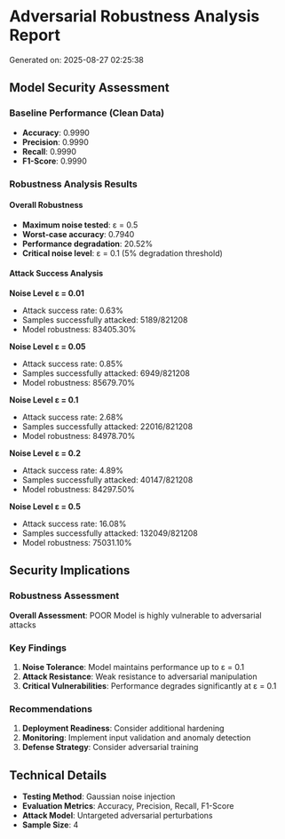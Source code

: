 
# Adversarial Robustness Analysis Report
Generated on: 2025-08-27 02:25:38

## Model Security Assessment

### Baseline Performance (Clean Data)
- **Accuracy**: 0.9990
- **Precision**: 0.9990
- **Recall**: 0.9990
- **F1-Score**: 0.9990

### Robustness Analysis Results

#### Overall Robustness
- **Maximum noise tested**: ε = 0.5
- **Worst-case accuracy**: 0.7940
- **Performance degradation**: 20.52%
- **Critical noise level**: ε = 0.1 (5% degradation threshold)

#### Attack Success Analysis

**Noise Level ε = 0.01**
- Attack success rate: 0.63%
- Samples successfully attacked: 5189/821208
- Model robustness: 83405.30%

**Noise Level ε = 0.05**
- Attack success rate: 0.85%
- Samples successfully attacked: 6949/821208
- Model robustness: 85679.70%

**Noise Level ε = 0.1**
- Attack success rate: 2.68%
- Samples successfully attacked: 22016/821208
- Model robustness: 84978.70%

**Noise Level ε = 0.2**
- Attack success rate: 4.89%
- Samples successfully attacked: 40147/821208
- Model robustness: 84297.50%

**Noise Level ε = 0.5**
- Attack success rate: 16.08%
- Samples successfully attacked: 132049/821208
- Model robustness: 75031.10%

## Security Implications

### Robustness Assessment

**Overall Assessment**: POOR
Model is highly vulnerable to adversarial attacks

### Key Findings
1. **Noise Tolerance**: Model maintains performance up to ε = 0.1
2. **Attack Resistance**: Weak resistance to adversarial manipulation
3. **Critical Vulnerabilities**: Performance degrades significantly at ε = 0.1

### Recommendations
1. **Deployment Readiness**: Consider additional hardening
2. **Monitoring**: Implement input validation and anomaly detection
3. **Defense Strategy**: Consider adversarial training

## Technical Details
- **Testing Method**: Gaussian noise injection
- **Evaluation Metrics**: Accuracy, Precision, Recall, F1-Score
- **Attack Model**: Untargeted adversarial perturbations
- **Sample Size**: 4
